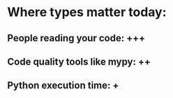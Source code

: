 # Where types matter today:
## People reading your code: +++
## Code quality tools like mypy: ++
## Python execution time: +